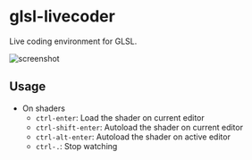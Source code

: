 # glsl-livecoder

Live coding environment for GLSL.

![screenshot](https://user-images.githubusercontent.com/1403842/28001497-f4191842-6567-11e7-8a4c-ee6df7b9d49b.png)


## Usage

- On shaders
  - `ctrl-enter`: Load the shader on current editor
  - `ctrl-shift-enter`: Autoload the shader on current editor
  - `ctrl-alt-enter`: Autoload the shader on active editor
  - `ctrl-.`: Stop watching

